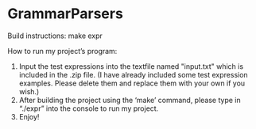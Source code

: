 # GrammarParsers

Build instructions: make expr

How to run my project’s program:

1. Input the test expressions into the textfile named "input.txt" which is included in the .zip file.
(I have already included some test expression examples. Please delete them and replace them with your own if you wish.)
2. After building the project using the ‘make’ command, please type in “./expr” into the console to run my project.
3. Enjoy!
